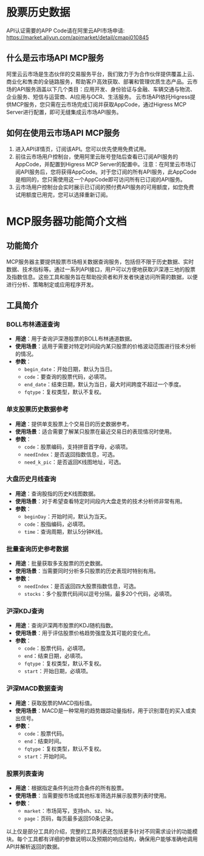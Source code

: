 # 股票历史数据

API认证需要的APP Code请在阿里云API市场申请: https://market.aliyun.com/apimarket/detail/cmapi010845

## 什么是云市场API MCP服务

阿里云云市场是生态伙伴的交易服务平台，我们致力于为合作伙伴提供覆盖上云、商业化和售卖的全链路服务，帮助客户高效获取、部署和管理优质生态产品。云市场的API服务涵盖以下几个类目：应用开发、身份验证与金融、车辆交通与物流、企业服务、短信与运营商、AI应用与OCR、生活服务。
云市场API依托Higress提供MCP服务，您只需在云市场完成订阅并获取AppCode，通过Higress MCP Server进行配置，即可无缝集成云市场API服务。

## 如何在使用云市场API MCP服务

1. 进入API详情页，订阅该API。您可以优先使用免费试用。
2. 前往云市场用户控制台，使用阿里云账号登陆后查看已订阅API服务的AppCode，并配置到Higress MCP Server的配置中。注意：在阿里云市场订阅API服务后，您将获得AppCode。对于您订阅的所有API服务，此AppCode是相同的，您只需使用这一个AppCode即可访问所有已订阅的API服务。
3. 云市场用户控制台会实时展示已订阅的预付费API服务的可用额度，如您免费试用额度已用完，您可以选择重新订阅。

# MCP服务器功能简介文档

## 功能简介
MCP服务器主要提供股票市场相关数据查询服务，包括但不限于历史数据、实时数据、技术指标等。通过一系列API接口，用户可以方便地获取沪深港三地的股票及指数信息。这些工具和服务旨在帮助投资者和开发者快速访问所需的数据，以便进行分析、策略制定或应用程序开发。

## 工具简介

### BOLL布林通道查询
- **用途**：用于查询沪深港股票的BOLL布林通道数据。
- **使用场景**：适用于需要对特定时间段内某只股票的价格波动范围进行技术分析的情况。
- **参数**：
  - `begin_date`：开始日期，默认为当日。
  - `code`：要查询的股票代码，必填项。
  - `end_date`：结束日期，默认为当日，最大时间跨度不超过一个季度。
  - `fqtype`：复权类型，默认不复权。

### 单支股票历史数据参考
- **用途**：提供单支股票上个交易日的历史数据参考。
- **使用场景**：适合需要了解某只股票在最近交易日的表现情况时使用。
- **参数**：
  - `code`：股票编码，支持拼音首字母，必填项。
  - `needIndex`：是否返回指数信息，可选。
  - `need_k_pic`：是否返回K线图地址，可选。

### 大盘历史月线查询
- **用途**：查询股指的历史K线图数据。
- **使用场景**：对于希望查看特定时间段内大盘走势的技术分析师非常有用。
- **参数**：
  - `beginDay`：开始时间，默认为当天。
  - `code`：股指编码，必填项。
  - `time`：查询周期，默认5分钟K线。

### 批量查询历史参考数据
- **用途**：批量获取多支股票的历史数据。
- **使用场景**：当需要同时分析多只股票的历史表现时特别有用。
- **参数**：
  - `needIndex`：是否返回四大股票指数信息，可选。
  - `stocks`：多个股票代码间以逗号分隔，最多20个代码，必填项。

### 沪深KDJ查询
- **用途**：查询沪深两市股票的KDJ随机指数。
- **使用场景**：用于评估股票价格趋势强度及其可能的变化点。
- **参数**：
  - `code`：股票代码，必填项。
  - `end`：结束日期，必填项。
  - `fqtype`：复权类型，默认不复权。
  - `start`：开始日期，必填项。

### 沪深MACD数据查询
- **用途**：获取股票的MACD指标值。
- **使用场景**：MACD是一种常用的趋势跟踪动量指标，用于识别潜在的买入或卖出信号。
- **参数**：
  - `code`：股票代码。
  - `end`：结束时间。
  - `fqtype`：复权类型，默认不复权。
  - `start`：开始时间。

### 股票列表查询
- **用途**：根据指定条件列出符合条件的所有股票。
- **使用场景**：当需要按市场或其他标准筛选并展示股票列表时使用。
- **参数**：
  - `market`：市场简写，支持sh、sz、hk。
  - `page`：页码，每页最多返回50条记录。

以上仅是部分工具的介绍，完整的工具列表还包括更多针对不同需求设计的功能模块。每个工具都有详细的参数说明以及预期的响应结构，确保用户能够准确地调用API并解析返回的数据。
